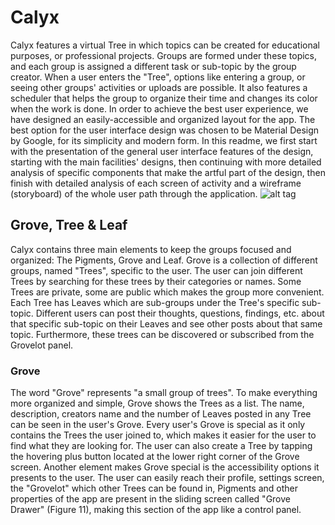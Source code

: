 # Calyx
Calyx features a virtual Tree in which topics can be created for educational purposes, or professional projects. Groups are formed under these topics, and each group is assigned a different task or sub-topic by the group creator. When a user enters the "Tree", options like entering a group, or seeing other groups' activities or uploads are possible. It also features a scheduler that helps the group to organize their time and changes its color when the work is done. In order to achieve the best user experience, we have designed an easily-accessible and organized layout for the app. The best option for the user interface design was chosen to be Material Design by Google, for its simplicity and modern form. In this readme, we first start with the presentation of the general user interface features of the design, starting with the main facilities' designs, then continuing with more detailed analysis of specific components that make the artful part of the design, then finish with detailed analysis of each screen of activity and a wireframe (storyboard) of the whole user path through the application.
![alt tag](http://i.hizliresim.com/RYbZoG.jpg)
## Grove, Tree & Leaf
Calyx contains three main elements to keep the groups focused and organized: The Pigments, Grove and Leaf. Grove is a collection of different groups, named "Trees", specific to the user. The user can join different Trees by searching for these trees by their categories or names. Some Trees are private, some are public which makes the group more convenient. Each Tree has Leaves which are sub-groups under the Tree's specific sub- topic. Different users can post their thoughts, questions, findings, etc. about that specific sub-topic on their Leaves and see other posts about that same topic. Furthermore, these trees can be discovered or subscribed from the Grovelot panel.
### Grove
The word "Grove" represents "a small group of trees". To make everything more organized and simple, Grove shows the Trees as a list. The name, description, creators name and the number of Leaves posted in any Tree can be seen in the user's Grove. Every user's Grove is special as it only contains the Trees the user joined to, which makes it easier for the user to find what they are looking for. The user can also create a Tree by tapping the hovering plus button located at the lower right corner of the Grove screen. Another element makes Grove special is the accessibility options it presents to the user. The user can easily reach their profile, settings screen, the "Grovelot" which other Trees can be found in, Pigments and other properties of the app are present in the sliding screen called "Grove Drawer" (Figure 11), making this section of the app like a control panel. 
